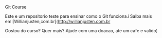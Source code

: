 Git Course

Este e um repositorio teste para ensinar como o Git funciona.i
Saiba mais em [Willianjusten,com.br](http://willianjusten.com.br

Gostou do curso? Quer mais? Ajude com uma doacao, ate um cafe e valido)
